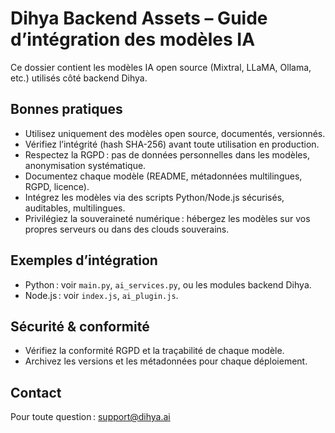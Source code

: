 # Dihya Backend Assets – Guide d’intégration des modèles IA

Ce dossier contient les modèles IA open source (Mixtral, LLaMA, Ollama, etc.) utilisés côté backend Dihya.

## Bonnes pratiques
- Utilisez uniquement des modèles open source, documentés, versionnés.
- Vérifiez l’intégrité (hash SHA-256) avant toute utilisation en production.
- Respectez la RGPD : pas de données personnelles dans les modèles, anonymisation systématique.
- Documentez chaque modèle (README, métadonnées multilingues, RGPD, licence).
- Intégrez les modèles via des scripts Python/Node.js sécurisés, auditables, multilingues.
- Privilégiez la souveraineté numérique : hébergez les modèles sur vos propres serveurs ou dans des clouds souverains.

## Exemples d’intégration
- Python : voir `main.py`, `ai_services.py`, ou les modules backend Dihya.
- Node.js : voir `index.js`, `ai_plugin.js`.

## Sécurité & conformité
- Vérifiez la conformité RGPD et la traçabilité de chaque modèle.
- Archivez les versions et les métadonnées pour chaque déploiement.

## Contact
Pour toute question : support@dihya.ai
